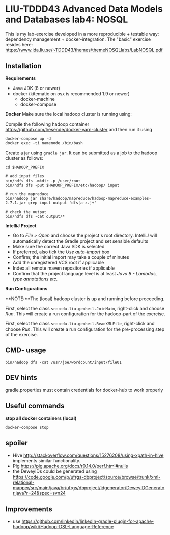 # LIU-TDDD43 Advanced Data Models and Databases lab4: NOSQL
This is my lab-exercise developed in a more reproducible + testable way: dependency management + docker-integration.
The "basic" exercise resides here: https://www.ida.liu.se/~TDDD43/themes/themeNOSQLlabs/LabNOSQL.pdf

## Installation

**Requirements**

  - Java JDK (8 or newer)
  - docker (kitematic on osx is recommended 1.9 or newer)
    - docker-machine
    - docker-compose
    
**Docker**
Make sure the local hadoop cluster is running using: 

Compile the following hadoop container https://github.com/lresende/docker-yarn-cluster
and then run it using
```
docker-compose up -d
docker exec -ti namenode /bin/bash
```
Create a jar using `gradle jar`. It can be submitted as a job to the hadoop cluster as follows:
```
cd $HADOOP_PREFIX

# add input files
bin/hdfs dfs -mkdir -p /user/root
bin/hdfs dfs -put $HADOOP_PREFIX/etc/hadoop/ input

# run the mapreduce
bin/hadoop jar share/hadoop/mapreduce/hadoop-mapreduce-examples-2.7.1.jar grep input output 'dfs[a-z.]+'

# check the output
bin/hdfs dfs -cat output/*
```

**IntelliJ Project**

 - Go to *File > Open* and choose the project's root directory. IntelliJ will automatically detect the Gradle project and set sensible defaults
 - Make sure the correct Java SDK is selected
 - If preferred, also tick the *Use auto-import* box
 - Confirm; the initial import may take a couple of minutes
 - Add the unregistered VCS root if applicable
 - Index all remote maven repositories if applicable
 - Confirm that the project language level is at least *Java 8 - Lambdas, type annotations etc.*
 
**Run Configurations**

**NOTE:**The (local) hadoop cluster is up and running before proceeding.

First, select the class `src:edu.liu.geoheil.JoinMain`, right-click and choose *Run*.
This will create a run configuration for the hadoop-part of the exercise.
 
First, select the class `src:edu.liu.geoheil.ReadXMLFile`, right-click and choose *Run*.
This will create a run configuration for the pre-processing step of the exercise.
 
## CMD- usage
```
bin/hadoop dfs -cat /usr/joe/wordcount/input/file01 
```
## DEV hints
gradle.properties must contain credentials for docker-hub to work properly

## Useful commands

**stop all docker containers (local)**
```
docker-compose stop
```


## spoiler
  - Hive http://stackoverflow.com/questions/15276208/using-xpath-in-hive implements similar functionality.
  - Pig https://pig.apache.org/docs/r0.14.0/perf.html#nulls
  - the DeweyIDs could be generated using https://code.google.com/p/ufrgs-dbproject/source/browse/trunk/xml-relational-mapper/src/main/java/br/ufrgs/dbproject/idgenerator/DeweyIDGenerator.java?r=24&spec=svn24

## Improvements
  - use https://github.com/linkedin/linkedin-gradle-plugin-for-apache-hadoop/wiki/Hadoop-DSL-Language-Reference
